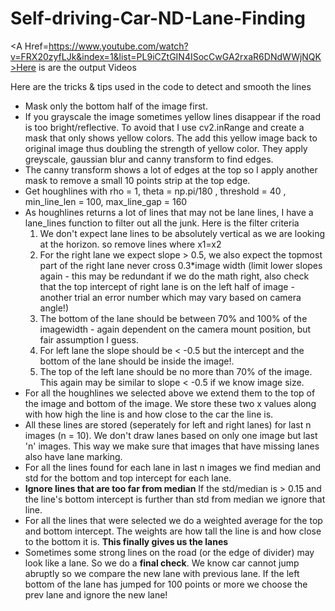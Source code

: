 # Self-driving-Car-ND-Lane-Finding

<A Href=https://www.youtube.com/watch?v=FRX20zyfLJk&index=1&list=PL9iCZtGIN4ISocCwGA2rxaR6DNdWWjNQK>Here is are the output Videos</A>

Here are the tricks & tips used in the code to detect and smooth the lines

<UL>
<LI> Mask only the bottom half of the image first.
<LI> If you grayscale the image sometimes yellow lines disappear if the road is too bright/reflective. 
To avoid that I use cv2.inRange and create a mask that only shows yellow colors. The add this yellow image back to original image
thus doubling the strength of yellow color. They apply greyscale, gaussian blur and canny transform to find edges.
<LI> The canny transform shows a lot of edges at the top so I apply another mask to remove a small 10 points strip at the top edge.
<LI> Get houghlines with rho = 1, theta = np.pi/180 , threshold = 40 , min_line_len = 100, max_line_gap = 160 
<LI> As houghlines returns a lot of lines that may not be lane lines, I have a lane_lines function to filter out all the junk. Here is the filter criteria
<OL>
<LI> We don't expect lane lines to be absolutely vertical as we are looking at the horizon. so remove lines where x1=x2
<LI> For the right lane we expect slope > 0.5, we also expect the topmost part of the right lane never cross 0.3*image width (limit lower slopes again - this may be redundant if we do the math right, also check that the top intercept of right lane is on the left half of image - another trial an error number which may vary based on camera angle!)
<LI> The bottom of the lane should be between 70% and 100% of the imagewidth - again dependent on the camera mount position, but fair assumption I guess.
<LI> For left lane the slope should be &lt; -0.5 but the intercept and the bottom of the lane should be inside the image!.
<LI> The top of the left lane should be no more than 70% of the image. This again may be similar to slope  &lt; -0.5 if we know image size.
</OL>
<LI> For all the houghlines we selected above we extend them to the top of the image and bottom of the image. We store these two x values along with how high the line is and how close to the car the line is.
<LI> All these lines are stored (seperately for left and right lanes) for last n images (n = 10). We don't draw lanes based on only one image but last 'n' images. This way we make sure that images that have missing lanes also have lane marking.
<LI> For all the lines found for each lane in last n images we find median and std for the bottom and top intercept for each lane.
<LI><B>Ignore lines that are too far from median</B> If the std/median is > 0.15 and the line's bottom intercept is further than std from median we ignore that line. 
<LI>For all the lines that were selected we do a weighted average for the top and bottom intercept. The weights are how tall the line is and how close to the bottom it is. <b>This finally gives us the lanes </b>
<LI> Sometimes some strong lines on the road (or the edge of divider) may look like a lane. So we do a <b>final check</b>. We know car cannot jump abruptly so we compare the new lane with previous lane. If the left bottom of the lane has jumped for 100 points or more we choose the prev lane and ignore the new lane!

</UL>
